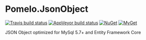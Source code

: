 # Pomelo.JsonObject

[![Travis build status](https://img.shields.io/travis/PomeloFoundation/Pomelo.JsonObject.svg?label=travis-ci&branch=master&style=flat-square)](https://travis-ci.org/PomeloFoundation/Pomelo.JsonObject)
[![AppVeyor build status](https://img.shields.io/appveyor/ci/Kagamine/Pomelo-JsonObject/master.svg?label=appveyor&style=flat-square)](https://ci.appveyor.com/project/Kagamine/pomelo-jsonobject/branch/master)
[![NuGet](https://img.shields.io/nuget/v/Pomelo.JsonObject.svg?style=flat-square&label=nuget)](https://www.nuget.org/packages/Pomelo.JsonObject/)
[![MyGet](https://img.shields.io/myget/pomelo/vpre/Pomelo.JsonObject.svg?style=flat-square&label=myget)](https://www.myget.org/Package/Details/pomelo?packageType=nuget&packageId=Pomelo.JsonObject)

JSON Object optimized for MySql 5.7+ and Entity Framework Core
